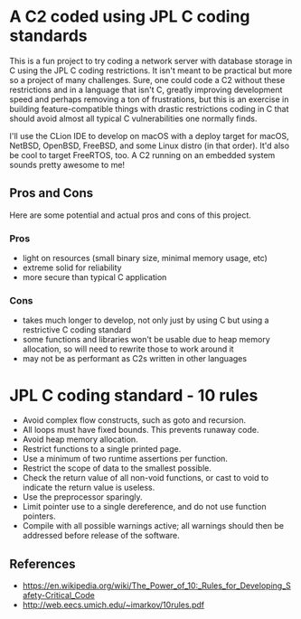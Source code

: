 # A C2 coded using JPL C coding standards 
This is a fun project to try coding a network server with database storage in C using the JPL C coding restrictions. It isn't meant to be practical but more so a project of many challenges. Sure, one could code a C2 without these restrictions and in a language that isn't C, greatly improving development speed and perhaps removing a ton of frustrations, but this is an exercise in building feature-compatible things with drastic restrictions coding in C that should avoid almost all typical C vulnerabilities one normally finds.

I'll use the CLion IDE to develop on macOS with a deploy target for macOS, NetBSD, OpenBSD, FreeBSD, and some Linux distro (in that order). It'd also be cool to target FreeRTOS, too. A C2 running on an embedded system sounds pretty awesome to me!

## Pros and Cons
Here are some potential and actual pros and cons of this project.
### Pros
* light on resources (small binary size, minimal memory usage, etc)
* extreme solid for reliability
* more secure than typical C application
### Cons
* takes much longer to develop, not only just by using C but using a restrictive C coding standard
* some functions and libraries won't be usable due to heap memory allocation, so will need to rewrite those to work around it
* may not be as performant as C2s written in other languages

# JPL C coding standard - 10 rules

* Avoid complex flow constructs, such as goto and recursion.
* All loops must have fixed bounds. This prevents runaway code.
* Avoid heap memory allocation.
* Restrict functions to a single printed page.
* Use a minimum of two runtime assertions per function.
* Restrict the scope of data to the smallest possible.
* Check the return value of all non-void functions, or cast to void to indicate the return value is useless.
* Use the preprocessor sparingly.
* Limit pointer use to a single dereference, and do not use function pointers.
* Compile with all possible warnings active; all warnings should then be addressed before release of the software.

## References

* https://en.wikipedia.org/wiki/The_Power_of_10:_Rules_for_Developing_Safety-Critical_Code
* http://web.eecs.umich.edu/~imarkov/10rules.pdf

